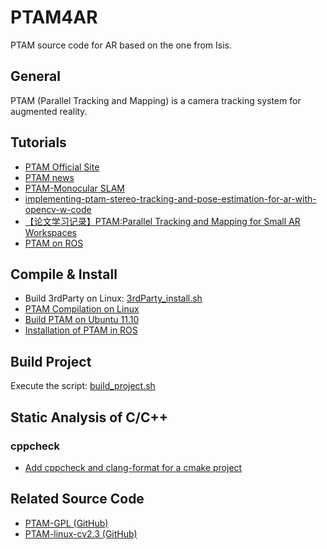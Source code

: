 # PTAM4AR
PTAM source code for AR based on the one from Isis.

## General
PTAM (Parallel Tracking and Mapping) is a camera tracking system for augmented reality.

## Tutorials
* [PTAM Official Site](http://www.robots.ox.ac.uk/~gk/PTAM/)
* [PTAM news](https://ewokrampage.wordpress.com/)
* [PTAM-Monocular SLAM](http://www.doc.ic.ac.uk/~gj414/monocular_slam/ptam.html)
* [implementing-ptam-stereo-tracking-and-pose-estimation-for-ar-with-opencv-w-code](http://www.morethantechnical.com/2010/03/06/implementing-ptam-stereo-tracking-and-pose-estimation-for-ar-with-opencv-w-code/)
* [【论文学习记录】PTAM:Parallel Tracking and Mapping for Small AR Workspaces](http://www.07net01.com/2015/08/902758.html)
* [PTAM on ROS](http://wiki.ros.org/ptam)

## Compile & Install
* Build 3rdParty on Linux: [3rdParty_install.sh](3rdParty_install.sh)
* [PTAM Compilation on Linux](http://hustcalm.me/blog/2013/09/27/ptam-compilation-on-linux-howto/)
* [Build PTAM on Ubuntu 11.10](http://irawiki.disco.unimib.it/irawiki/index.php/PTAM)
* [Installation of PTAM in ROS](https://sites.google.com/site/zhilongliuwebsite/research/computer-vision-embedded-systems/ptam)

## Build Project
Execute the script: [build_project.sh](build_project.sh)

## Static Analysis of C/C++
### cppcheck
* [Add cppcheck and clang-format for a cmake project](https://arcanis.me/en/2015/10/17/cppcheck-and-clang-format)

## Related Source Code
* [PTAM-GPL (GitHub)](https://github.com/Oxford-PTAM/PTAM-GPL)
* [PTAM-linux-cv2.3 (GitHub)](https://github.com/nttputus/PTAM-linux-cv2.3)
